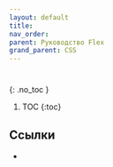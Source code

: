 ```yaml
---
layout: default
title:
nav_order:
parent: Руководство Flex
grand_parent: CSS
---
```


<!-- prettier-ignore-start -->
# 
{: .no_toc }
<!-- prettier-ignore-end -->

<!-- prettier-ignore -->
1. TOC
{:toc}

## Ссылки

- []()
